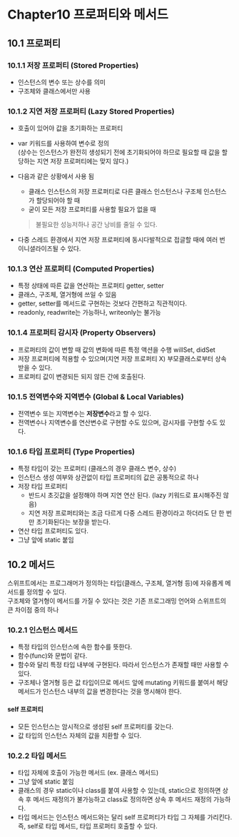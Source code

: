 # Chapter10 프로퍼티와 메서드  

## 10.1 프로퍼티
### 10.1.1 저장 프로퍼티 (Stored Properties)  
- 인스턴스의 변수 또는 상수를 의미  
- 구조체와 클래스에서만 사용  

### 10.1.2 지연 저장 프로퍼티 (Lazy Stored Properties)  
- 호출이 있어야 값을 초기화하는 프로퍼티
- var 키워드를 사용하여 변수로 정의 </br> (상수는 인스턴스가 완전히 생성되기 전에 초기화되어야 하므로 필요할 때 값을 할당하는 지연 저장 프로퍼티에는 맞지 않다.)
- 다음과 같은 상황에서 사용 됨
	- 클래스 인스턴스의 저장 프로퍼티로 다른 클래스 인스턴스나 구조체 인스턴스가 할당되어야 할 때
	- 굳이 모든 저장 프로퍼티를 사용할 필요가 없을 때

   > 불필요한 성능저하나 공간 낭비를 줄일 수 있다.
- 다중 스레드 환경에서 지연 저장 프로퍼티에 동시다발적으로 접글할 때에 여러 번 이니셜라이즈될 수 있다.

### 10.1.3 연산 프로퍼티 (Computed Properties)
- 특정 상태에 따른 값을 연산하는 프로퍼티 getter, setter  
- 클래스, 구조체, 열거형에 쓰일 수 있음  
- getter, setter를 메서드로 구현하는 것보다 간편하고 직관적이다.
- readonly, readwrite는 가능하나, writeonly는 불가능

### 10.1.4 프로퍼티 감시자 (Property Observers)  
- 프로퍼티의 값이 변할 때 값의 변화에 따른 특정 액션을 수행 willSet, didSet
- 저장 프로퍼티에 적용할 수 있으며(지연 저장 프로퍼티 X) 부모클래스로부터 상속받을 수 있다.
- 프로퍼티 값이 변경되든 되지 않든 간에 호출된다.

### 10.1.5 전역변수와 지역변수 (Global & Local Variables)
- 전역변수 또는 지역변수는 **저장변수**라고 할 수 있다.
- 전역변수나 지역변수를 연산변수로 구현할 수도 있으며, 감시자를 구현할 수도 있다.

### 10.1.6 타입 프로퍼티 (Type Properties)
- 특정 타입이 갖는 프로퍼티 (클래스의 경우 클래스 변수, 상수)  
- 인스턴스 생성 여부와 상관없이 타입 프로퍼티의 값은 공통적으로 하나
- 저장 타입 프로퍼티
	- 반드시 초깃값을 설정해야 하며 지연 연산 된다. (lazy 키워드로 표시해주진 않음)
	- 지연 저장 프로퍼티와는 조금 다르게 다중 스레드 환경이라고 하더라도 단 한 번만 초기화된다는 보장을 받는다.
- 연산 타입 프로퍼티도 있다.  
- 그냥 앞에 static 붙임  

## 10.2 메서드  
스위프트에서는 프로그래머가 정의하는 타입(클래스, 구조체, 열거형 등)에 자유롭게 메서드를 정의할 수 있다.  
구조체와 열거형이 메서드를 가질 수 있다는 것은 기존 프로그래밍 언어와 스위프트의 큰 차이점 중의 하나  

### 10.2.1 인스턴스 메서드  
- 특정 타입의 인스턴스에 속한 함수를 뜻한다.  
- 함수(func)와 문법이 같다.  
- 함수와 달리 특정 타입 내부에 구현된다. 따라서 인스턴스가 존재할 때만 사용할 수 있다.  
- 구조체나 열거형 등은 값 타입이므로 메서드 앞에 mutating 키워드를 붙여서 해당 메서드가 인스턴스 내부의 값을 변경한다는 것을 명시해야 한다.  

#### self 프로퍼티
- 모든 인스턴스는 암시적으로 생성된 self 프로퍼티를 갖는다.  
- 값 타입의 인스턴스 자체의 값을 치환할 수 있다.  

### 10.2.2 타입 메서드  
- 타입 자체에 호출이 가능한 메서드 (ex. 클래스 메서드)  
- 그냥 앞에 static 붙임  
- 클래스의 경우 static이나 class를 붙여 사용할 수 있는데, static으로 정의하면 상속 후 메서드 재정의가 불가능하고 class로 정의하면 상속 후 메서드 재정의 가능하다.  
- 타입 메서드는 인스턴스 메서드와는 달리 self 프로퍼티가 타입 그 자체를 가리킨다. 즉, self로 타입 메서드, 타입 프로퍼티 호출할 수 있다.  

